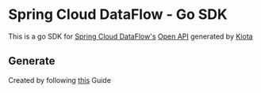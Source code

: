 # Spring Cloud DataFlow - Go SDK
This is a go SDK for [Spring Cloud DataFlow's](https://spring.io/projects/spring-cloud-dataflow/) [Open API](https://docs.spring.io/spring-cloud-dataflow/docs/current/reference/htmlsingle/#api-guide) generated by [Kiota](https://github.com/microsoft/kiota)

## Generate



Created by following [this](https://learn.microsoft.com/en-us/openapi/kiota/quickstarts/go) Guide 